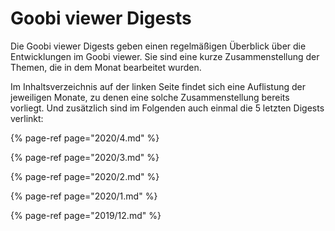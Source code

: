 # Goobi viewer Digests

Die Goobi viewer Digests geben einen regelmäßigen Überblick über die Entwicklungen im Goobi viewer. Sie sind eine kurze Zusammenstellung der Themen, die in dem Monat bearbeitet wurden.

Im Inhaltsverzeichnis auf der linken Seite findet sich eine Auflistung der jeweiligen Monate, zu denen eine solche Zusammenstellung bereits vorliegt. Und zusätzlich sind im Folgenden auch einmal die 5 letzten Digests verlinkt:

{% page-ref page="2020/4.md" %}

{% page-ref page="2020/3.md" %}

{% page-ref page="2020/2.md" %}

{% page-ref page="2020/1.md" %}

{% page-ref page="2019/12.md" %}



